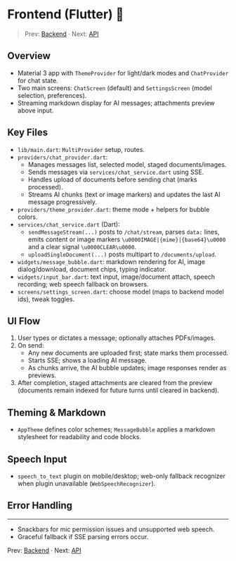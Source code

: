 # Frontend (Flutter) 🎨

> Prev: [Backend](Backend.md) · Next: [API](API.md)

## Overview
- Material 3 app with `ThemeProvider` for light/dark modes and `ChatProvider` for chat state.
- Two main screens: `ChatScreen` (default) and `SettingsScreen` (model selection, preferences).
- Streaming markdown display for AI messages; attachments preview above input.

## Key Files
- `lib/main.dart`: `MultiProvider` setup, routes.
- `providers/chat_provider.dart`:
  - Manages messages list, selected model, staged documents/images.
  - Sends messages via `services/chat_service.dart` using SSE.
  - Handles upload of documents before sending chat (marks processed).
  - Streams AI chunks (text or image markers) and updates the last AI message progressively.
- `providers/theme_provider.dart`: theme mode + helpers for bubble colors.
- `services/chat_service.dart` (Dart):
  - `sendMessageStream(...)` posts to `/chat/stream`, parses `data:` lines, emits content or image markers `\u0000IMAGE|{mime}|{base64}\u0000` and a clear signal `\u0000CLEAR\u0000`.
  - `uploadSingleDocument(...)` posts multipart to `/documents/upload`.
- `widgets/message_bubble.dart`: markdown rendering for AI, image dialog/download, document chips, typing indicator.
- `widgets/input_bar.dart`: text input, image/document attach, speech recording; web speech fallback on browsers.
- `screens/settings_screen.dart`: choose model (maps to backend model ids), tweak toggles.

## UI Flow
1. User types or dictates a message; optionally attaches PDFs/images.
2. On send:
   - Any new documents are uploaded first; state marks them processed.
   - Starts SSE; shows a loading AI message.
   - As chunks arrive, the AI bubble updates; image responses render as previews.
3. After completion, staged attachments are cleared from the preview (documents remain indexed for future turns until cleared in backend).

## Theming & Markdown
- `AppTheme` defines color schemes; `MessageBubble` applies a markdown stylesheet for readability and code blocks.

## Speech Input
- `speech_to_text` plugin on mobile/desktop; web-only fallback recognizer when plugin unavailable (`WebSpeechRecognizer`).

## Error Handling

---
- Snackbars for mic permission issues and unsupported web speech.
- Graceful fallback if SSE parsing errors occur.

Prev: [Backend](Backend.md) · Next: [API](API.md)